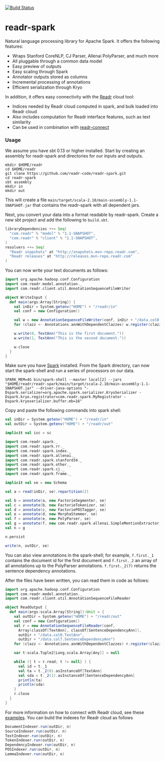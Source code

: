 [![Build Status](https://api.shippable.com/projects/540e79223479c5ea8f9ea41c/badge?branchName=master)](https://app.shippable.com/projects/540e79223479c5ea8f9ea41c/builds/latest)

# readr-spark

Natural language processing library for Apache Spark. It offers the following features:

* Wraps Stanford CoreNLP, CJ Parser, Allenai PolyParser, and much more
* All pluggable through a common data model
* Easy preview of outputs
* Easy scaling through Spark
* Annotator outputs stored as columns
* Incremental processing of annotations
* Efficient serialization through Kryo

In addition, it offers easy connectivity with the [Readr](http://readr.com) cloud tool:

* Indices needed by Readr cloud computed in spark, and bulk loaded into Readr cloud
* Also includes computation for Readr interface features, such as text similarity
* Can be used in combination with [readr-connect](http://github.com/readr-code/readr-connect)

### Usage

We assume you have sbt 0.13 or higher installed. Start by creating an assembly for readr-spark and directories for our inputs and outputs.

```
mkdir $HOME/readr
cd $HOME/readr
git clone https://github.com/readr-code/readr-spark.git
cd readr-spark
sbt assembly
mkdir in
mkdir out
```

This will create a file `main/target/scala-2.10/main-assembly-1.1-SNAPSHOT.jar` that contains the readr-spark with all dependent jars.

Next, you convert your data into a format readable by readr-spark. Create a new sbt project and add the following to `build.sbt`.

```scala
libraryDependencies ++= Seq(
  "com.readr" % "model" % "1.1-SNAPSHOT",
  "com.readr" % "client" % "1.1-SNAPSHOT",
)
resolvers ++= Seq(
  "Readr snapshots" at "http://snapshots.mvn-repo.readr.com",
  "Readr releases" at "http://releases.mvn-repo.readr.com"
)
```

You can now write your text documents as follows:

```scala
import org.apache.hadoop.conf.Configuration
import com.readr.model.annotation._
import com.readr.client.util.AnnotationSequenceFileWriter

object WriteInput {
  def main(args:Array[String]) {
    val inDir = System.getenv("HOME") + "/readr/in"
    val conf = new Configuration()

    val w = new AnnotationSequenceFileWriter(conf, inDir + "/data.col0.TextAnn")
    for (clazz <- Annotations.annWithDependentClazzes) w.register(clazz)

    w.write(0, TextAnn("This is the first document."))
    w.write(1, TextAnn("This is the second document."))

    w.close
  }
}
```

Make sure you have [Spark](http://spark.apache.org) installed. From the Spark directory, can now start the spark-shell and run a series of processors on our data.

```
SPARK_MEM=4G bin/spark-shell --master local[2] --jars "$HOME/readr/readr-spark/main/target/scala-2.10/main-assembly-1.1-SNAPSHOT.jar" --driver-java-options "-Dspark.serializer=org.apache.spark.serializer.KryoSerializer -Dspark.kryo.registrator=com.readr.spark.MyRegistrator -Dspark.kryoserializer.buffer.mb=16"
```

Copy and paste the following commands into spark shell:

```scala
val inDir = System.getenv("HOME") + "/readr/in"
val outDir = System.getenv("HOME") + "/readr/out"

implicit val isc = sc

import com.readr.spark._
import com.readr.spark.rr._
import com.readr.spark.index._
import com.readr.spark.allenai._
import com.readr.spark.stanford34._
import com.readr.spark.other._
import com.readr.spark.cj._
import com.readr.spark.frame._

implicit val se = new Schema

val a = read(inDir, se).repartition(2)

val b = annotate(a, new FactorieSegmenter, se)
val c = annotate(b, new FactorieTokenizer, se)
val d = annotate(c, new FactoriePOSTagger, se)
val e = annotate(d, new MorphaStemmer, se)
val f = annotate(e, new PolyParser, se)
val g = annotate(f, new com.readr.spark.allenai.SimpleMentionExtractor, se)
val n = g

n.persist

write(n, outDir, se)
```

You can also view annotations in the spark-shell; for example, `f.first._1` contains the document id for the first document and `f.first._2` an array of all annotations up to the PolyParser annotations. `f.first._2(7)` returns the sentence dependency annotations. 

After the files have been written, you can read them in code as follows:

```scala
import org.apache.hadoop.conf.Configuration
import com.readr.model.annotation._
import com.readr.client.util.AnnotationSequenceFileReader

object ReadOutput {
  def main(args:scala.Array[String]):Unit = {
    val outDir = System.getenv("HOME") + "/readr/out"
    val conf = new Configuration()
    val r = new AnnotationSequenceFileReader(conf,
      Array(classOf[TextAnn], classOf[SentenceDependencyAnn]),
      outDir + "/data.col0.TextAnn",
      outDir + "/data.col7.SentenceDependencyAnn")
    for (clazz <- Annotations.annWithDependentClazzes) r.register(clazz)

    var t:scala.Tuple2[Long,scala.Array[Any]] = null

    while ({ t = r.read; t != null} ) {
      val id = t._1
      val ta = t._2(0).asInstanceOf[TextAnn]
      val sda = t._2(1).asInstanceOf[SentenceDependencyAnn]
      println(ta)
      println(sda)
    }
    r.close
  }
}
```

For more information on how to connect with Readr cloud, see these [examples](http://github.com/readr-code/readr-connect). You can build the indexes for Readr cloud as follows

```scala
DocumentIndexer.run(outDir, n)
SourceIndexer.run(outDir, n)
TextIndexer.run(outDir, n)
TokenIndexer.run(outDir, n)
DependencyIndexer.run(outDir, n)
POSIndexer.run(outDir, n)
LemmaIndexer.run(outDir, n)
```

